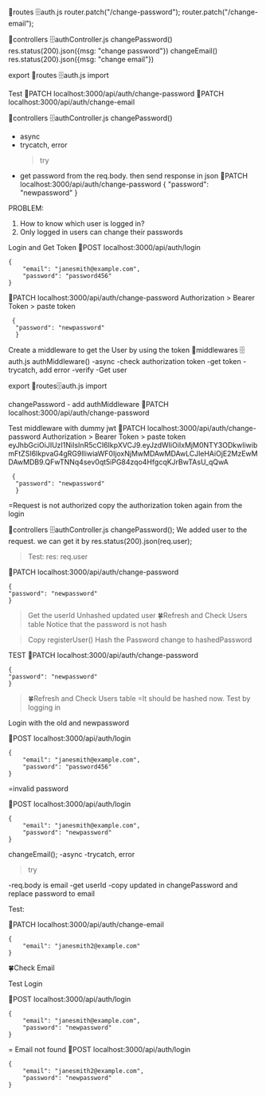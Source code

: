 📁routes 🗄️auth.js
router.patch("/change-password");
router.patch("/change-email");

📁controllers 🗄️authController.js
changePassword() res.status(200).json({msg: "change password"})
changeEmail() res.status(200).json({msg: "change email"})

export
📁routes 🗄️auth.js
import

Test
🍊PATCH localhost:3000/api/auth/change-password
🍊PATCH localhost:3000/api/auth/change-email

📁controllers 🗄️authController.js
changePassword()

- async
- trycatch, error
  > try
- get password from the req.body. then send response in json
  🍊PATCH localhost:3000/api/auth/change-password
  {
  "password": "newpassword"
  }

PROBLEM:

1. How to know which user is logged in?
2. Only logged in users can change their passwords

Login and Get Token
🍊POST localhost:3000/api/auth/login

```
{
    "email": "janesmith@example.com",
    "password": "password456"
}
```

🍊PATCH localhost:3000/api/auth/change-password
Authorization > Bearer Token > paste token

```
 {
  "password": "newpassword"
  }
```

Create a middleware to get the User by using the token
📁middlewares 🗄️auth.js
authMiddleware()
-async
-check authorization token
-get token
-trycatch, add error
-verify
-Get user

export
📁routes🗄️auth.js
import

changePassword - add authMiddleware
🍊PATCH localhost:3000/api/auth/change-password

Test middleware with dummy jwt
🍊PATCH localhost:3000/api/auth/change-password
Authorization > Bearer Token > paste token
eyJhbGciOiJIUzI1NiIsInR5cCI6IkpXVCJ9.eyJzdWIiOiIxMjM0NTY3ODkwIiwibmFtZSI6IkpvaG4gRG9lIiwiaWF0IjoxNjMwMDAwMDAwLCJleHAiOjE2MzEwMDAwMDB9.QFwTNNq4sev0qt5iPG84zqo4HfgcqKJrBwTAsU_qQwA

```
 {
  "password": "newpassword"
  }
```

=Request is not authorized
copy the authorization token again from the login

📁controllers 🗄️authController.js
changePassword();
We added user to the request. we can get it by
res.status(200).json(req.user);

> Test: res: req.user

🍊PATCH localhost:3000/api/auth/change-password

```
{
"password": "newpassword"
}

```

> Get the userId
> Unhashed updated user
> 🍀Refresh and Check Users table
> Notice that the password is not hash

> Copy registerUser() Hash the Password
> change to hashedPassword

TEST
🍊PATCH localhost:3000/api/auth/change-password

```
{
"password": "newpassword"
}

```

> 🍀Refresh and Check Users table
> =It should be hashed now.
> Test by logging in

Login with the old and newpassword

🍊POST localhost:3000/api/auth/login

```
{
    "email": "janesmith@example.com",
    "password": "password456"
}
```

=invalid password

🍊POST localhost:3000/api/auth/login

```
{
    "email": "janesmith@example.com",
    "password": "newpassword"
}
```

changeEmail();
-async
-trycatch, error

> try

-req.body is email
-get userId
-copy updated in changePassword and replace password to email

Test:

🍊PATCH localhost:3000/api/auth/change-email

```
{
    "email": "janesmith2@example.com"
}
```

🍀Check Email

Test Login

🍊POST localhost:3000/api/auth/login

```
{
    "email": "janesmith@example.com",
    "password": "newpassword"
}
```

= Email not found
🍊POST localhost:3000/api/auth/login

```
{
    "email": "janesmith2@example.com",
    "password": "newpassword"
}
```
